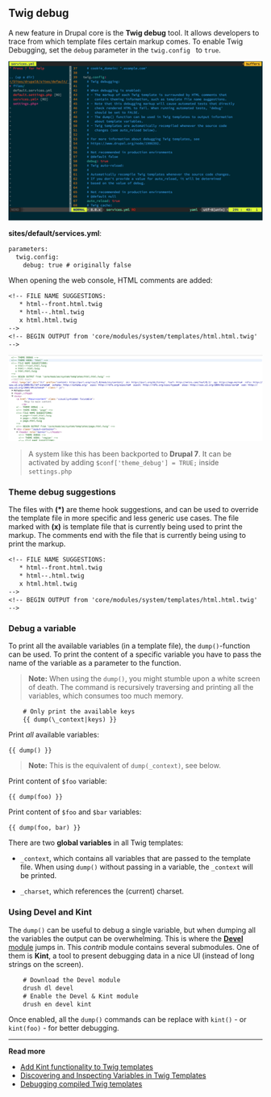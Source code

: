 ## Twig debug

A new feature in Drupal core is the **Twig debug** tool. It allows developers to trace from which template files certain markup comes. To enable Twig Debugging, set the `debug` parameter in the `twig.config ` to `true`.

![](../img/twig-debug-services.png)

**sites/default/services.yml**:

    parameters:
      twig.config:
        debug: true # originally false

When opening the web console, HTML comments are added:

    <!-- FILE NAME SUGGESTIONS:
       * html--front.html.twig
       * html--.html.twig
       x html.html.twig
    -->
    <!-- BEGIN OUTPUT from 'core/modules/system/templates/html.html.twig' -->

![](../img/twig-debug-example.png)

> A system like this has been backported to **Drupal 7**. It can be activated by adding `$conf['theme_debug'] = TRUE;` inside `settings.php`

### Theme debug suggestions

The files with **(\*)** are theme hook suggestions, and can be used to override the template file in more specific and less generic use cases. The file marked with **(x)** is template file that is currently being used to print the markup. The comments end with the file that is currently being using to print the markup.

    <!-- FILE NAME SUGGESTIONS:
       * html--front.html.twig
       * html--.html.twig
       x html.html.twig
    -->
    <!-- BEGIN OUTPUT from 'core/modules/system/templates/html.html.twig' -->

### Debug a variable

To print all the available variables (in a template file), the `dump()`-function can be used. To print the content of a specific variable you have to pass the name of the variable as a parameter to the function.

> **Note:** When using the `dump()`, you might stumble upon a white screen of death. The command is recursively traversing and printing all the variables, which consumes too much memory.

        # Only print the available keys
        {{ dump(\_context|keys) }}

Print *all* available variables:

    {{ dump() }}

> **Note:** This is the equivalent of `dump(_context)`, see below.

Print content of `$foo` variable:

    {{ dump(foo) }}

Print content of `$foo` and `$bar` variables:

    {{ dump(foo, bar) }}

There are two **global variables** in all Twig templates:

* `_context`, which contains all variables that are passed to the template file. When using `dump()` without passing in a variable, the `_context` will be printed.

* `_charset`, which references the (current) charset.

### Using Devel and Kint

The `dump()` can be useful to debug a single variable, but when dumping all the variables the output can be overwhelming. This is where the [**Devel** module](https://www.drupal.org/project/devel) jumps in. This *contrib* module contains several submodules. One of them is **Kint**, a tool to present debugging data in a nice UI (instead of long strings on the screen).

        # Download the Devel module
        drush dl devel
        # Enable the Devel & Kint module
        drush en devel kint

Once enabled, all the `dump()` commands can be replace with `kint()` - or `kint(foo)` - for better debugging.

---

**Read more**

* [Add Kint functionality to Twig templates](https://www.drupal.org/node/2218949)
* [Discovering and Inspecting Variables in Twig Templates](https://www.drupal.org/node/1906780)
* [Debugging compiled Twig templates](https://drupal.org/node/1903374)
